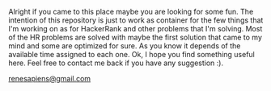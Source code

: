 Alright if you came to this place maybe you are looking for some fun.
The intention of this repository is just to work as container for the
few things that I'm working on as for HackerRank and other problems that
I'm solving. Most of the HR problems are solved with maybe the first
solution that came to my mind and some are optimized for sure. As you know
it depends of the available time assigned to each one. Ok, I hope you find
something useful here. Feel free to contact me back if you have any suggestion
:).

renesapiens@gmail.com
